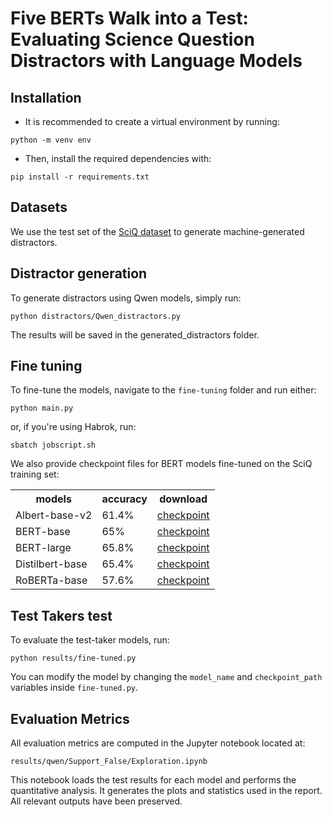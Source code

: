 # Five BERTs Walk into a Test: Evaluating Science Question Distractors with Language Models

## Installation
- It is recommended to create a virtual environment by running: 
```
python -m venv env
```
- Then, install the required dependencies with:
```
pip install -r requirements.txt
```
## Datasets
We use the test set of the [SciQ dataset](https://huggingface.co/datasets/allenai/sciq) to generate machine-generated distractors.

## Distractor generation
To generate distractors using Qwen models, simply run:
```
python distractors/Qwen_distractors.py
```
The results will be saved in the generated_distractors folder.

## Fine tuning
To fine-tune the models, navigate to the `fine-tuning` folder and run either:
```
python main.py
```
or, if you're using Habrok, run:
```
sbatch jobscript.sh
```
We also provide checkpoint files for BERT models fine-tuned on the SciQ training set:
<table>
  <tr>
    <th>models</th>
    <th>accuracy</th>
    <th>download</th>
  </tr>
  <tr>
    <td>Albert-base-v2</td>
    <td>61.4%</td>
    <td><a href="https://drive.google.com/file/d/1S-tvIRsjhp7wPl5MFb5-2HCa5Tgy_rmW/view?usp=sharing">checkpoint</a></td>
  </tr>
  <tr>
    <td>BERT-base</td>
    <td>65%</td>
    <td><a href="https://drive.google.com/file/d/1vU-bgRTiGsw7hMam7R7AUWIVgP_gVVsf/view?usp=sharing">checkpoint</a></td>
  </tr>
  <tr>
    <td>BERT-large</td>
    <td>65.8%</td>
    <td><a href="https://drive.google.com/file/d/1KAoESi2w8-N7NVhCu6Nt8fHojeiz6r6i/view?usp=sharing">checkpoint</a></td>
  </tr>
  <tr>
    <td>Distilbert-base</td>
    <td>65.4%</td>
    <td><a href="https://drive.google.com/file/d/1Pc6pXSYMz2lqImr5zfJ8sjYKK1u6V5LQ/view?usp=sharing">checkpoint</a></td>
  </tr>
  <tr>
    <td>RoBERTa-base</td>
    <td>57.6%</td>
    <td><a href="https://drive.google.com/file/d/1oP4Jr2CvA8kCvN6hXVgyc_4L5kQlu_J9/view?usp=sharing">checkpoint</a></td>
  </tr>
</table>

## Test Takers test

To evaluate the test-taker models, run:
```
python results/fine-tuned.py
```
You can modify the model by changing the `model_name` and `checkpoint_path` variables inside `fine-tuned.py`.

## Evaluation Metrics
All evaluation metrics are computed in the Jupyter notebook located at:
```
results/qwen/Support_False/Exploration.ipynb
```
This notebook loads the test results for each model and performs the quantitative analysis. It generates the plots and statistics used in the report. All relevant outputs have been preserved.
